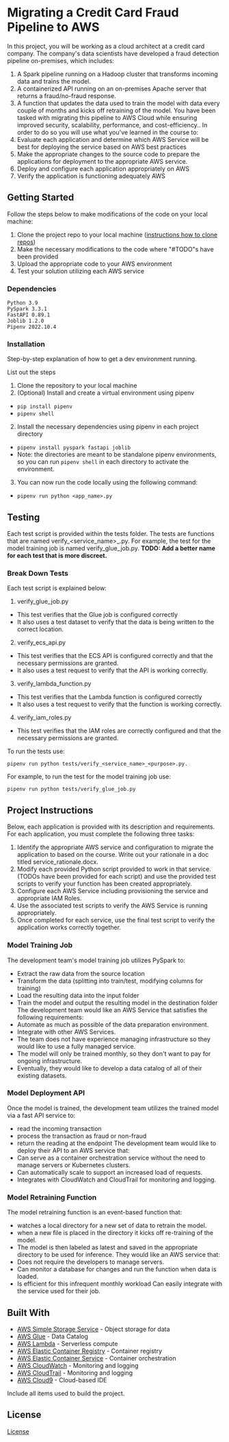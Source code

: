 # Migrating a Credit Card Fraud Pipeline to AWS

In this project, you will be working as a cloud architect at a credit card company. The company's data scientists have developed a fraud detection pipeline on-premises, which includes:
1. A Spark pipeline running on a Hadoop cluster that transforms incoming data and trains the model.
2. A containerized API running on an on-premises Apache server that returns a fraud/no-fraud response.
3. A function that updates the data used to train the model with data every couple of months and kicks off retraining of the model.
You have been tasked with migrating this pipeline to AWS Cloud while ensuring improved security, scalability, performance, and cost-efficiency.. In order to do so you will use what you've learned in the course to:
1. Evaluate each application and determine which AWS Service will be best for deploying the service based on AWS best practices
2. Make the appropriate changes to the source code to prepare the applications for deployment to the appropriate AWS service.
3. Deploy and configure each application appropriately on AWS
4. Verify the application is functioning adequately AWS

## Getting Started

Follow the steps below to make modifications of the code on your local machine:
1. Clone the project repo  to your local machine ([instructions how to clone repos]())
2. Make the necessary modifications to the code where "#TODO"s have been provided
3. Upload the appropriate code to your AWS environment
4. Test your solution utilizing each AWS service

### Dependencies

```
Python 3.9
PySpark 3.3.1
FastAPI 0.89.1
Joblib 1.2.0
Pipenv 2022.10.4
```

### Installation

Step-by-step explanation of how to get a dev environment running.

List out the steps
1. Clone the repository to your local machine
2. (Optional) Install and create a virtual environment using pipenv
  - ```pip install pipenv```
  - ```pipenv shell```
2. Install the necessary dependencies using pipenv in each project directory
  - ```pipenv install pyspark fastapi joblib ```
  - Note: the directories are meant to be standalone pipenv environments, so you can run ```pipenv shell``` in each directory to activate the environment.
3. You can now run the code locally using the following command:
  - ```pipenv run python <app_name>.py```

## Testing

Each test script is provided within the tests folder. The tests are functions that are named verify_<service_name>_<purpose>.py. For example, the test for the model training job is named verify_glue_job.py. **TODO: Add a better name for each test that is more discreet.**

### Break Down Tests

Each test script is explained below:

1. verify_glue_job.py
  - This test verifies that the Glue job is configured correctly 
  - It also uses a test dataset to verify that the data is being written to the correct location.
2. verify_ecs_api.py
  - This test verifies that the ECS API is configured correctly and that the necessary permissions are granted.
  - It also uses a test request to verify that the API is working correctly.
3. verify_lambda_function.py
  - This test verifies that the Lambda function is configured correctly 
  - It also uses a test request to verify that the function is working correctly.
4. verify_iam_roles.py
  - This test verifies that the IAM roles are correctly configured and that the necessary permissions are granted.

To run the tests use:

```
pipenv run python tests/verify_<service_name>_<purpose>.py.
```

For example, to run the test for the model training job use:
```
pipenv run python tests/verify_glue_job.py
```
## Project Instructions

Below, each application is provided with its description and requirements. For each application, you must complete the following three tasks:
1. Identify the appropriate AWS service and configuration to migrate the application to based on the course. Write out your rationale in a doc titled service_rationale.docx.
2. Modify each provided Python script provided to work in that service. (TODOs have been provided for each script) and use the provided test scripts to verify your function has been created appropriately. 
3. Configure each AWS Service including provisioning the service and appropriate IAM Roles. 
4. Use the associated test scripts to verify the AWS Service is running appropriately. 
5. Once completed for each service, use the final test script to verify the application works correctly together. 

### Model Training Job
The development team's model training job utilizes PySpark to:
  - Extract the raw data from the source location 
  - Transform the data (splitting into train/test, modifying columns for training) 
  - Load the resulting data into the input folder 
  - Train the model and output the resulting model in the destination folder
The development team would like an AWS Service that satisfies the following requirements:
  - Automate as much as possible of the data preparation environment. 
  - Integrate with other AWS Services. 
  - The team does not have experience managing infrastructure so they would like to use a fully managed service. 
  - The model will only be trained monthly, so they don't want to pay for ongoing infrastructure. 
  - Eventually, they would like to develop a data catalog of all of their existing datasets. 

### Model Deployment API
Once the model is trained, the development team utilizes the trained model via a fast API service to:
  - read the incoming transaction
  - process the transaction as fraud or non-fraud 
  - return the reading at the endpoint 
The development team would like to deploy their API to an AWS service that:
  - Can serve as a container orchestration service without the need to manage servers or Kubernetes clusters. 
  - Can automatically scale to support an increased load of requests.
  - Integrates with CloudWatch and CloudTrail for monitoring and logging. 

### Model Retraining Function
The model retraining function is an event-based function that:
  - watches a local directory for a new set of data to retrain the model.
  - when a new file is placed in the directory it kicks off re-training of the model.
  - The model is then labeled as latest and saved in the appropriate directory to be used for inference.
They would like an AWS service that:
  - Does not require the developers to manage servers.
  - Can monitor a database for changes and run the function when data is loaded. 
  -  Is efficient for this infrequent monthly workload
Can easily integrate with the service used for their job.

## Built With

* [AWS Simple Storage Service](https://aws.amazon.com/s3/) - Object storage for data
* [AWS Glue](https://aws.amazon.com/glue/) - Data Catalog
* [AWS Lambda](https://aws.amazon.com/lambda/) - Serverless compute
* [AWS Elastic Container Registry](https://aws.amazon.com/ecr/) - Container registry
* [AWS Elastic Container Service](https://aws.amazon.com/ecs/) - Container orchestration
* [AWS CloudWatch](https://aws.amazon.com/cloudwatch/) - Monitoring and logging
* [AWS CloudTrail](https://aws.amazon.com/cloudtrail/) - Monitoring and logging
* [AWS Cloud9](https://aws.amazon.com/cloud9/) - Cloud-based IDE

Include all items used to build the project.

## License
[License](../LICENSE.md)
